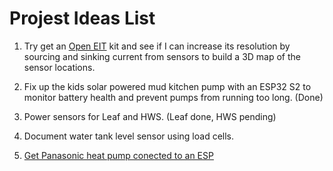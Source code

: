 # Projest Ideas List

1. Try get an [Open EIT](https://www.opensourceimaging.org/project/open-eit-electrical-impedance-tomography/) kit and see if I can increase its resolution by sourcing and sinking current from sensors to build a 3D map of the sensor locations.

2. Fix up the kids solar powered mud kitchen pump with an ESP32 S2 to monitor battery health and prevent pumps from running too long. (Done)

3. Power sensors for Leaf and HWS. (Leaf done, HWS pending)

4. Document water tank level sensor using load cells.

5. [Get Panasonic heat pump conected to an ESP](https://github.com/leon-v/Panasonic-CN-CNT-ESPHome)
